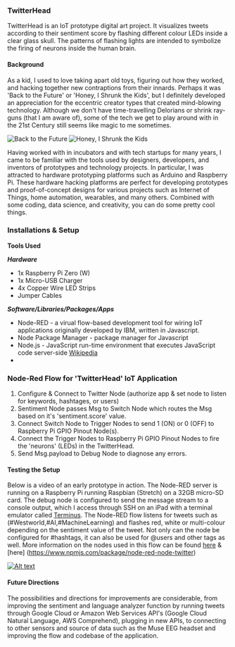 ### TwitterHead

TwitterHead is an IoT prototype digital art project. It visualizes tweets according to their sentiment score by flashing different colour LEDs inside a clear glass skull. The patterns of flashing lights are intended to symbolize the firing of neurons inside the human brain.

#### Background 
As a kid, I used to love taking apart old toys, figuring out how they worked, and hacking together new contraptions from their innards.  Perhaps it was 'Back to the Future' or 'Honey, I Shrunk the Kids', but I definitely developed an appreciation for the eccentric creator types that created mind-blowing technology. Although we don't have time-travelling Delorians or shrink ray-guns (that I am aware of), some of the tech we get to play around with in the 21st Century still seems like magic to me sometimes.    

![Back to the Future](https://cdn.quizzclub.com/trivia/2017-11/what-is-doc-allergic-to-in-the-movie-back-to-the-future.jpg)
![Honey, I Shrunk the Kids](https://vignette.wikia.nocookie.net/disney/images/3/34/Shrink_Ray_2.jpg/revision/latest?cb=20140112183317)

Having worked with in incubators and with tech startups for many years, I came to be familiar with the tools used by designers, developers, and inventors of prototypes and technology projects. In particular, I was attracted to hardware prototyping platforms such as Arduino and Raspberry Pi. These hardware hacking platforms are perfect for developing prototypes and proof-of-concept designs for various projects such as Internet of Things, home automation, wearables, and many others. Combined with some coding, data science, and creativity, you can do some pretty cool things.  

### Installations & Setup

**Tools Used** 

***Hardware***
* 1x Raspberry Pi Zero (W)
* 1x Micro-USB Charger
* 4x Copper Wire LED Strips 
* Jumper Cables 

***Software/Libraries/Packages/Apps***
* Node-RED - a virual flow-based development tool for wiring IoT applications originally developed by IBM, written in Javascript. 
* Node Package Manager - package manager for Javascript 
* Node.js - JavaScript run-time environment that executes JavaScript code server-side [Wikipedia](https://en.wikipedia.org/wiki/Node.js)
* 

###

### Node-Red Flow for 'TwitterHead' IoT Application
1. Configure & Connect to Twitter Node (authorize app & set node to listen for keywords, hashtages, or users)
2. Sentiment Node passes Msg to Switch Node which routes the Msg based on it's 'sentiment.score' value. 
3. Connect Switch Node to Trigger Nodes to send 1 (ON) or 0 (OFF) to Raspberry Pi GPIO Pinout Node(s).
4. Connect the Trigger Nodes to Raspberry Pi GPIO Pinout Nodes to fire the 'neurons' (LEDs) in the TwitterHead.
5. Send Msg.payload to Debug Node to diagnose any errors.   

#### Testing the Setup 

Below is a video of an early prototype in action. The Node-RED server is running on a Raspberry Pi running Raspbian (Stretch) on a 32GB micro-SD card. The debug node is configured to send the message stream to a console output, which I access through SSH on an iPad with a terminal emulator called [Terminus](https://www.termius.com). The Node-RED flow listens for tweets such as (#Westworld,#AI,#MachineLearning) and flashes red, white or multi-colour depending on the sentiment value of the tweet. Not only can the node be configured for #hashtags, it can also be used for @users and other tags as well. More information on the nodes used in this flow can be found [here](https://www.npmjs.com/package/sentiment) & [here] (https://www.npmjs.com/package/node-red-node-twitter)

[![Alt text](https://img.youtube.com/vi/HNA7sXDd9Sg/0.jpg)](https://www.youtube.com/watch?v=HNA7sXDd9Sg)

#### Future Directions 
The possibilities and directions for improvements are considerable, from improving the sentiment and language analyzer function by running tweets through Google Cloud or Amazon Web Services API's (Google Cloud Natural Language, AWS Comprehend),  plugging in new APIs, to connecting to other sensors and source of data such as the Muse EEG headset and improving the flow and codebase of the application.  





